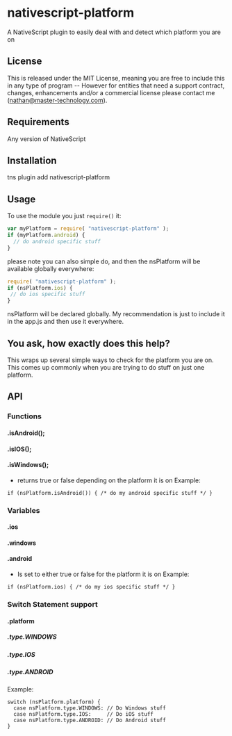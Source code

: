 # nativescript-platform
A NativeScript plugin to easily deal with and detect which platform you are on

## License

This is released under the MIT License, meaning you are free to include this in any type of program -- However for entities that need a support contract, changes, enhancements and/or a commercial license please contact me (nathan@master-technology.com).

## Requirements
Any version of NativeScript

## Installation 

tns plugin add nativescript-platform


## Usage

To use the module you just `require()` it:

```js
var myPlatform = require( "nativescript-platform" );
if (myPlatform.android) {
  // do android specific stuff
}
```

please note you can also simple do, and then the nsPlatform will be available globally everywhere:
```js
require( "nativescript-platform" );
if (nsPlatform.ios) {
 // do ios specific stuff
}
```

nsPlatform will be declared globally.  My recommendation is just to include it in the app.js and then use it everywhere.


## You ask, how exactly does this help?
This wraps up several simple ways to check for the platform you are on.  This comes up commonly when you are trying to do stuff on just one platform.


## API
### Functions
#### .isAndroid();
#### .isIOS();
#### .isWindows();
- returns true or false depending on the platform it is on
Example:
```
if (nsPlatform.isAndroid()) { /* do my android specific stuff */ }
```


### Variables
#### .ios
#### .windows
#### .android
- Is set to either true or false for the platform it is on
Example:
```
if (nsPlatform.ios) { /* do my ios specific stuff */ }
```

### Switch Statement support
#### .platform
##### .type.WINDOWS
##### .type.IOS
##### .type.ANDROID
Example:
```
switch (nsPlatform.platform) {
  case nsPlatform.type.WINDOWS: // Do Windows stuff
  case nsPlatform.type.IOS:     // Do iOS stuff
  case nsPlatform.type.ANDROID: // Do Android stuff
}
```
